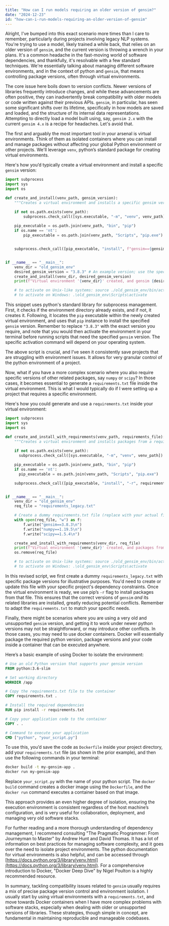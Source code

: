 ```yaml
---
title: "How can I run models requiring an older version of gensim?"
date: "2024-12-23"
id: "how-can-i-run-models-requiring-an-older-version-of-gensim"
---
```


Alright,  I've bumped into this exact scenario more times than I care to remember, particularly during projects involving legacy NLP systems. You're trying to use a model, likely trained a while back, that relies on an older version of `gensim`, and the current version is throwing a wrench in your plans. It's a common headache in the fast-moving world of software dependencies, and thankfully, it's resolvable with a few standard techniques. We're essentially talking about managing different software environments, and in the context of python and `gensim`, that means controlling package versions, often through virtual environments.

The core issue here boils down to version conflicts. Newer versions of libraries frequently introduce changes, and while these advancements are often positive, they can inadvertently break compatibility with older models or code written against their previous APIs. `gensim`, in particular, has seen some significant shifts over its lifetime, specifically in how models are saved and loaded, and the structure of its internal data representations. Attempting to directly load a model built using, say, `gensim 2.x` with the current `gensim 4.x` is a recipe for headaches. Let's avoid that.

The first and arguably the most important tool in your arsenal is virtual environments. Think of them as isolated containers where you can install and manage packages without affecting your global Python environment or other projects. We'll leverage `venv`, python’s standard package for creating virtual environments.

Here's how you’d typically create a virtual environment and install a specific `gensim` version:

```python
import subprocess
import sys
import os

def create_and_install(venv_path, gensim_version):
    """Creates a virtual environment and installs a specific gensim version."""

    if not os.path.exists(venv_path):
        subprocess.check_call([sys.executable, "-m", "venv", venv_path])
    
    pip_executable = os.path.join(venv_path, "bin", "pip")
    if os.name == 'nt':
        pip_executable = os.path.join(venv_path, "Scripts", "pip.exe")


    subprocess.check_call([pip_executable, "install", f"gensim=={gensim_version}"])


if __name__ == "__main__":
    venv_dir = "old_gensim_env"
    desired_gensim_version = "3.8.3" # An example version; use the specific one you need
    create_and_install(venv_dir, desired_gensim_version)
    print(f"Virtual environment '{venv_dir}' created, and gensim {desired_gensim_version} installed successfully.")

    # to activate on Unix-like systems: source ./old_gensim_env/bin/activate
    # to activate on Windows: .\old_gensim_env\Scripts\activate
```

This snippet uses python's standard library for subprocess management. First, it checks if the environment directory already exists, and if not, it creates it. Following, it locates the `pip` executable within the newly created virtual environment, and uses that `pip` instance to install the specified `gensim` version. Remember to replace `"3.8.3"` with the exact version you require, and note that you would then activate the environment in your terminal before running scripts that need the specified `gensim` version. The specific activation command will depend on your operating system.

The above script is crucial, and I’ve seen it consistently save projects that are struggling with environment issues. It allows for very granular control of the python environment of a project.

Now, what if you have a more complex scenario where you also require specific versions of other related packages, say `numpy` or `scipy`? In those cases, it becomes essential to generate a `requirements.txt` file inside the virtual environment. This is what I would typically do if I were setting up a project that requires a specific environment.

Here's how you could generate and use a `requirements.txt` inside your virtual environment:

```python
import subprocess
import sys
import os

def create_and_install_with_requirements(venv_path, requirements_file):
    """Creates a virtual environment and installs packages from a requirements.txt file."""
    
    if not os.path.exists(venv_path):
      subprocess.check_call([sys.executable, "-m", "venv", venv_path])

    pip_executable = os.path.join(venv_path, "bin", "pip")
    if os.name == 'nt':
      pip_executable = os.path.join(venv_path, "Scripts", "pip.exe")

    subprocess.check_call([pip_executable, "install", "-r", requirements_file])


if __name__ == "__main__":
    venv_dir = "old_gensim_env"
    req_file = "requirements_legacy.txt"

    # Create a dummy requirements.txt file (replace with your actual file)
    with open(req_file, "w") as f:
        f.write("gensim==3.8.3\n")
        f.write("numpy==1.19.5\n")
        f.write("scipy==1.5.4\n")

    create_and_install_with_requirements(venv_dir, req_file)
    print(f"Virtual environment '{venv_dir}' created, and packages from '{req_file}' installed.")
    os.remove(req_file)

    # to activate on Unix-like systems: source ./old_gensim_env/bin/activate
    # to activate on Windows: .\old_gensim_env\Scripts\activate
```

In this revised script, we first create a dummy `requirements_legacy.txt` with specific package versions for illustrative purposes. You'd need to create or update this file with your specific project's dependency constraints. Once the virtual environment is ready, we use pip’s `-r` flag to install packages from that file. This ensures that the correct versions of `gensim` *and* its related libraries are installed, greatly reducing potential conflicts. Remember to adapt the `requirements.txt` to match your specific needs.

Finally, there might be scenarios where you are using a very old and unsupported `gensim` version, and getting it to work under newer python versions may not be straightforward, or may introduce other conflicts. In those cases, you may need to use docker containers. Docker will essentially package the required python version, package versions and your code inside a container that can be executed anywhere.

Here’s a basic example of using Docker to isolate the environment:

```dockerfile
# Use an old Python version that supports your gensim version
FROM python:3.6-slim

# Set working directory
WORKDIR /app

# Copy the requirements.txt file to the container
COPY requirements.txt .

# Install the required dependencies
RUN pip install -r requirements.txt

# Copy your application code to the container
COPY . .

# Command to execute your application
CMD ["python", "your_script.py"]
```

To use this, you’d save the code as `Dockerfile` inside your project directory, add your `requirements.txt` file (as shown in the prior example), and then use the following commands in your terminal:
```bash
docker build -t my-gensim-app .
docker run my-gensim-app
```
Replace `your_script.py` with the name of your python script. The `docker build` command creates a docker image using the `Dockerfile`, and the `docker run` command executes a container based on that image.

This approach provides an even higher degree of isolation, ensuring the execution environment is consistent regardless of the host machine’s configuration, and is very useful for collaboration, deployment, and managing very old software stacks.

For further reading and a more thorough understanding of dependency management, I recommend consulting "The Pragmatic Programmer: From Journeyman to Master" by Andrew Hunt and David Thomas. It has a lot of information on best practices for managing software complexity, and it goes over the need to isolate project environments. The python documentation for virtual environments is also helpful, and can be accessed through [https://docs.python.org/3/library/venv.html](https://docs.python.org/3/library/venv.html). For a comprehensive introduction to Docker, "Docker Deep Dive" by Nigel Poulton is a highly recommended resource.

In summary, tackling compatibility issues related to `gensim` usually requires a mix of precise package version control and environment isolation. I usually start by using virtual environments with a `requirements.txt`, and move towards Docker containers when I have more complex problems with software stacks, especially when dealing with older or unsupported versions of libraries. These strategies, though simple in concept, are fundamental in maintaining reproducible and manageable codebases.
